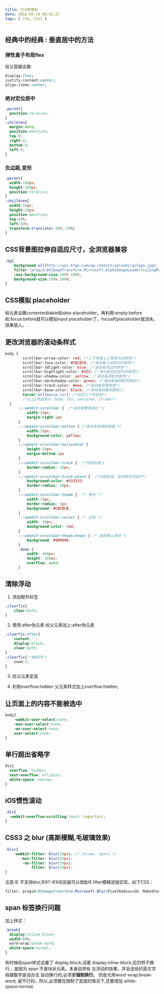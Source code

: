 ```yaml
---
title: CSS常用的
date: 2016-05-19 08:41:27
tags: [ CSS, CSS3 ]
---
```

## 经典中的经典 : 垂直居中的方法
### 弹性盒子布局flex
给父容器设置:
```CSS
display:flex;
justify-content:center;
align-items:center;
```
### 绝对定位居中
```CSS
.parent{
  position:relative;
}
.children{
  margin:auto;
  position:absolute;
  top:0;
  right:0;
  bottom:0;
  left:0;
}
```
### 负边距,变形
```CSS
.parent{
  width:100px;
  height:100px;
  position:relative;
}
.chiildren{
  width:50px;
  height:50px;
  position:absolute;
  top:50%;
  left:50%;
  transform:translate(-50%,-50%)
}
```

## CSS背景图拉伸自适应尺寸，全浏览器兼容

```CSS
.bg{
	background:url(http://wyz.67ge.com/wp-content/uploads/qzlogo.jpg);
	filter:"progid:DXImageTransform.Microsoft.AlphaImageLoader(sizingMethod='scale')";
	-moz-background-size:100% 100%;
	background-size:100% 100%;
}
```

## CSS模拟 placeholder

给元素设置contenteditable和data-placeholder，再利用:empty:before和:focus:before就可以模拟input placeholder了，focus时placeholder就消失，效果感人。

## 更改浏览器的滚动条样式

```CSS
body {
		scrollbar-arrow-color: red; /*上下按钮上三角箭头的颜色*/
		scrollbar-face-color: #CBCBCB; /*滚动条凸出部分的颜色*/
		scrollbar-3dlight-color: blue; /*滚动条亮边的颜色*/
		scrollbar-highlight-color: #333; /*滚动条空白部分的颜色*/
		scrollbar-shadow-color: yellow; /*滚动条阴影的颜色*/
		scrollbar-darkshadow-color: green; /*滚动条强阴影的颜色*/
		scrollbar-track-color: #eee; /*滚动条背景颜色*/
		scrollbar-base-color: black; /*滚动条的基本颜色*/
		Cursor:url(mouse.cur); /*自定义个性鼠标*/
		/*以上2项适用与：body、div、textarea、iframe*/
  }
      ::-webkit-scrollbar {  /*滚动条整体部分 */
          width:10px;
          margin-right:2px
      }
      ::-webkit-scrollbar-button { /*滚动条两端的按钮 */
          width:10px;
          background-color: yellow;
      }
      ::-webkit-scrollbar:horizontal {
          height:10px;
          margin-bottom:2px
      }
      ::-webkit-scrollbar-track {  /*外层轨道*/
          border-radius: 10px;
      }
      ::-webkit-scrollbar-track-piece {  /*内层轨道，滚动条中间部分*/
          background-color: #333333;
          border-radius: 10px;
      }
      ::-webkit-scrollbar-thumb {  /* 滑块 */
          width:10px;
          border-radius: 5px;
          background: #CBCBCB;
      }
      ::-webkit-scrollbar-corner { /* 边角 */
          width: 10px;
          background-color: red;
      }
      ::-webkit-scrollbar-thumb:hover { /* 鼠标移入滑块 */
          background: #909090;
      }
      .demo {
          width: 400px;
          height: 200px;
          overflow: auto;
      }
```

## 清除浮动

1. 添加额外标签
```CSS
.clearfix{
	clear:both;
}
```
2. 使用:after伪元素
给父元素加上:after伪元素
```CSS
.clearfix:after{
	content:'';
	display:block;
	clear:both;
}
.clearfix{/*兼容IE*/
	zoom:1;
}
```
3. 给父元素定高

4. 利用overflow:hidden
父元素样式加上overflow:hidden;

## 让页面上的内容不能被选中
```CSS
body{
    -webkit-user-select:none;
    -moz-user-select:none;
    -ms-user-select:none;
    user-select:none;
}
```

## 单行超出省略字
```CSS
div{
  overflow: hidden;
  text-overflow: ellipsis;
  white-space: nowrap;
}
```

## iOS惯性滚动
```CSS
.div{
  -webkit-overflow-scrolling:touch !important;
}
```

## CSS3 之 blur (高斯模糊,毛玻璃效果)
```CSS
.blur{
    -webkit-filter: blur(10px); /* Chrome, Opera */
       -moz-filter: blur(10px);
        -ms-filter: blur(10px);
            filter: blur(10px);
}
```

注意:IE 不支持blur,IE6?-IE9浏览器可以借助IE filter模糊滤镜实现，如下CSS：
```CSS
filter: progid:DXImageTransform.Microsoft.Blur(PixelRadius=10, MakeShadow=false); 
```

## span 标签换行问题
加上样式：
```CSS
.break{
  display:inline-block;
  width:60%;
  word-wrap:break-word;
  white-space:normal;
}
```
有时候给span样式设置了 display:block;活着 display:inline-block;后仍然不换行...
是因为 span 不是块状元素。本身自带有 左浮动的效果，并且连续的英文字母跟数字是没办法 自动换行的;必须要**强制换行**。
但是光用word-wrap:break-word; 是不行的。所以,必须要在限制了宽度的情况下,还要增加 white-space:normal;

